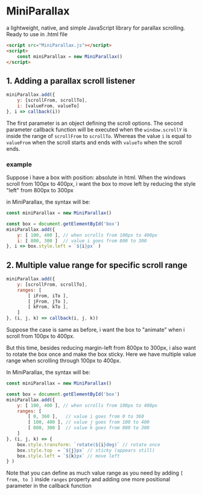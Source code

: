 # MiniParallax
a lightweight, native, and simple JavaScript library for parallax scrolling. Ready to use in .html file
```html
<script src="MiniParallax.js"></script>
<script>
    const miniParallax = new MiniParallax()
</script>
```
## 1. Adding a parallax scroll listener
```javascript
miniParallax.add({
    y: [scrollFrom, scrollTo],
    i: [valueFrom, valueTo]
}, i => callback(i))
```
The first parameter is an object defining the scroll options. The second parameter callback function will be executed when the `window.scrollY` is inside the range of `scrollFrom` to `scrollTo`. Whereas the value `i` is equal to `valueFrom` when the scroll starts and ends with `valueTo` when the scroll ends.
### example
Suppose i have a box with position: absolute in html. When the windows scroll from 100px to 400px, i want the box to move left by reducing the style "left" from 800px to 300px

in MiniParallax, the syntax will be:
```javascript
const miniParallax = new MiniParallax()

const box = document.getElementById('box')
miniParallax.add({
    y: [ 100, 400 ], // when scrolls from 100px to 400px
    i: [ 800, 300 ]  // value i goes from 800 to 300
}, i => box.style.left = `${i}px` )
```
## 2. Multiple value range for specific scroll range
```javascript
miniParallax.add({
    y: [scrollFrom, scrollTo],
    ranges: [
        [ iFrom, iTo ],
        [ jFrom, jTo ],
        [ kFrom, kTo ],
    ]
}, (i, j, k) => callback(i, j, k))
```
Suppose the case is same as before, i want the box to "animate" when i scroll from 100px to 400px.

But this time, besides reducing margin-left from 800px to 300px, i also want to rotate the box once and make the box sticky. Here we have multiple value range when scrolling through 100px to 400px.

In MiniParallax, the syntax will be:
```javascript
const miniParallax = new MiniParallax()

const box = document.getElementById('box')
miniParallax.add({
    y: [ 100, 400 ], // when scrolls from 100px to 400px
    ranges: [
        [ 0, 360 ],   // value i goes from 0 to 360
        [ 100, 400 ], // value j goes from 100 to 400
        [ 800, 300 ]  // value k goes from 800 to 300
    ]
}, (i, j, k) => {
    box.style.transform: `rotate(${i}deg)` // rotate once
    box.style.top  = `${j}px` // sticky (appears still)
    box.style.left = `${k}px` // move left
} )
```
Note that you can define as much value range as you need by adding `[ from, to ]` inside `ranges` property and adding one more positional parameter in the callback function
